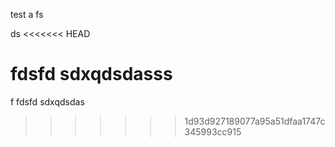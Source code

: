 test a
fs

ds
<<<<<<< HEAD

fdsfd sdxqdsdasss
=======
f
fdsfd sdxqdsdas
>>>>>>> 1d93d927189077a95a51dfaa1747c345993cc915
